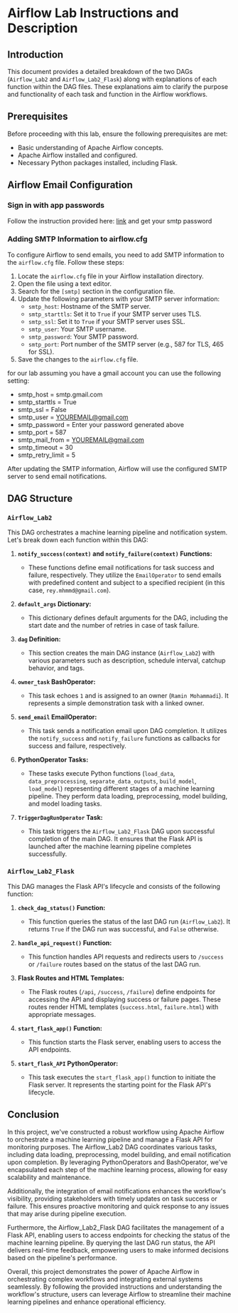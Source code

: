 # Airflow Lab Instructions and Description

## Introduction
This document provides a detailed breakdown of the two DAGs (`Airflow_Lab2` and `Airflow_Lab2_Flask`) along with explanations of each function within the DAG files. These explanations aim to clarify the purpose and functionality of each task and function in the Airflow workflows.


## Prerequisites
Before proceeding with this lab, ensure the following prerequisites are met:

- Basic understanding of Apache Airflow concepts.
- Apache Airflow installed and configured.
- Necessary Python packages installed, including Flask.


## Airflow Email Configuration

### Sign in with app passwords
Follow the instruction provided here: [link](https://support.google.com/accounts/answer/185833) and get your smtp password

### Adding SMTP Information to airflow.cfg

To configure Airflow to send emails, you need to add SMTP information to the `airflow.cfg` file. Follow these steps:

1. Locate the `airflow.cfg` file in your Airflow installation directory.
2. Open the file using a text editor.
3. Search for the `[smtp]` section in the configuration file.
4. Update the following parameters with your SMTP server information:
   - `smtp_host`: Hostname of the SMTP server.
   - `smtp_starttls`: Set it to `True` if your SMTP server uses TLS.
   - `smtp_ssl`: Set it to `True` if your SMTP server uses SSL.
   - `smtp_user`: Your SMTP username.
   - `smtp_password`: Your SMTP password.
   - `smtp_port`: Port number of the SMTP server (e.g., 587 for TLS, 465 for SSL).
5. Save the changes to the `airflow.cfg` file.

for our lab assuming you have a gmail account you can use the following setting:
   - smtp_host = smtp.gmail.com
   - smtp_starttls = True
   - smtp_ssl = False
   - smtp_user = YOUREMAIL@gmail.com
   - smtp_password = Enter your password generated above
   - smtp_port = 587
   - smtp_mail_from = YOUREMAIL@gmail.com
   - smtp_timeout = 30
   - smtp_retry_limit = 5

After updating the SMTP information, Airflow will use the configured SMTP server to send email notifications.


## DAG Structure

### `Airflow_Lab2`
This DAG orchestrates a machine learning pipeline and notification system. Let's break down each function within this DAG:

1. **`notify_success(context)` and `notify_failure(context)` Functions:**
   - These functions define email notifications for task success and failure, respectively. They utilize the `EmailOperator` to send emails with predefined content and subject to a specified recipient (in this case, `rey.mhmmd@gmail.com`).

2. **`default_args` Dictionary:**
   - This dictionary defines default arguments for the DAG, including the start date and the number of retries in case of task failure.

3. **`dag` Definition:**
   - This section creates the main DAG instance (`Airflow_Lab2`) with various parameters such as description, schedule interval, catchup behavior, and tags.
   
4. **`owner_task` BashOperator:**
   - This task echoes `1` and is assigned to an owner (`Ramin Mohammadi`). It represents a simple demonstration task with a linked owner.

5. **`send_email` EmailOperator:**
   - This task sends a notification email upon DAG completion. It utilizes the `notify_success` and `notify_failure` functions as callbacks for success and failure, respectively.

6. **PythonOperator Tasks:**
   - These tasks execute Python functions (`load_data`, `data_preprocessing`, `separate_data_outputs`, `build_model`, `load_model`) representing different stages of a machine learning pipeline. They perform data loading, preprocessing, model building, and model loading tasks.

7. **`TriggerDagRunOperator` Task:**
   - This task triggers the `Airflow_Lab2_Flask` DAG upon successful completion of the main DAG. It ensures that the Flask API is launched after the machine learning pipeline completes successfully.

### `Airflow_Lab2_Flask`
This DAG manages the Flask API's lifecycle and consists of the following function:

1. **`check_dag_status()` Function:**
   - This function queries the status of the last DAG run (`Airflow_Lab2`). It returns `True` if the DAG run was successful, and `False` otherwise.

2. **`handle_api_request()` Function:**
   - This function handles API requests and redirects users to `/success` or `/failure` routes based on the status of the last DAG run.

3. **Flask Routes and HTML Templates:**
   - The Flask routes (`/api`, `/success`, `/failure`) define endpoints for accessing the API and displaying success or failure pages. These routes render HTML templates (`success.html`, `failure.html`) with appropriate messages.

4. **`start_flask_app()` Function:**
   - This function starts the Flask server, enabling users to access the API endpoints.

5. **`start_flask_API` PythonOperator:**
   - This task executes the `start_flask_app()` function to initiate the Flask server. It represents the starting point for the Flask API's lifecycle.

## Conclusion
In this project, we've constructed a robust workflow using Apache Airflow to orchestrate a machine learning pipeline and manage a Flask API for monitoring purposes. The Airflow_Lab2 DAG coordinates various tasks, including data loading, preprocessing, model building, and email notification upon completion. By leveraging PythonOperators and BashOperator, we've encapsulated each step of the machine learning process, allowing for easy scalability and maintenance.

Additionally, the integration of email notifications enhances the workflow's visibility, providing stakeholders with timely updates on task success or failure. This ensures proactive monitoring and quick response to any issues that may arise during pipeline execution.

Furthermore, the Airflow_Lab2_Flask DAG facilitates the management of a Flask API, enabling users to access endpoints for checking the status of the machine learning pipeline. By querying the last DAG run status, the API delivers real-time feedback, empowering users to make informed decisions based on the pipeline's performance.

Overall, this project demonstrates the power of Apache Airflow in orchestrating complex workflows and integrating external systems seamlessly. By following the provided instructions and understanding the workflow's structure, users can leverage Airflow to streamline their machine learning pipelines and enhance operational efficiency.

